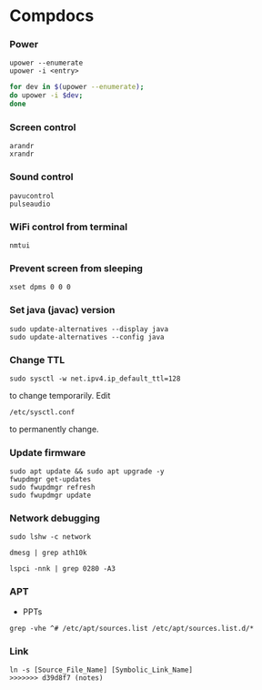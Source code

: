 # Compdocs

### Power

```
upower --enumerate
upower -i <entry>
```

```bash
for dev in $(upower --enumerate);
do upower -i $dev;
done
```

### Screen control

```
arandr
xrandr
```

### Sound control

```
pavucontrol
pulseaudio
```

### WiFi control from terminal

```
nmtui
```

### Prevent screen from sleeping

```
xset dpms 0 0 0
```

### Set java (javac) version

```
sudo update-alternatives --display java
sudo update-alternatives --config java
```

### Change TTL

```
sudo sysctl -w net.ipv4.ip_default_ttl=128
```

to change temporarily.
Edit

```
/etc/sysctl.conf
```

to permanently change.

### Update firmware

```
sudo apt update && sudo apt upgrade -y
fwupdmgr get-updates
sudo fwupdmgr refresh
sudo fwupdmgr update
```

### Network debugging

```
sudo lshw -c network
```

```
dmesg | grep ath10k
```

```
lspci -nnk | grep 0280 -A3
```

### APT

- PPTs

```
grep -vhe ^# /etc/apt/sources.list /etc/apt/sources.list.d/*
```

### Link

```
ln -s [Source_File_Name] [Symbolic_Link_Name]
>>>>>>> d39d8f7 (notes)
```
